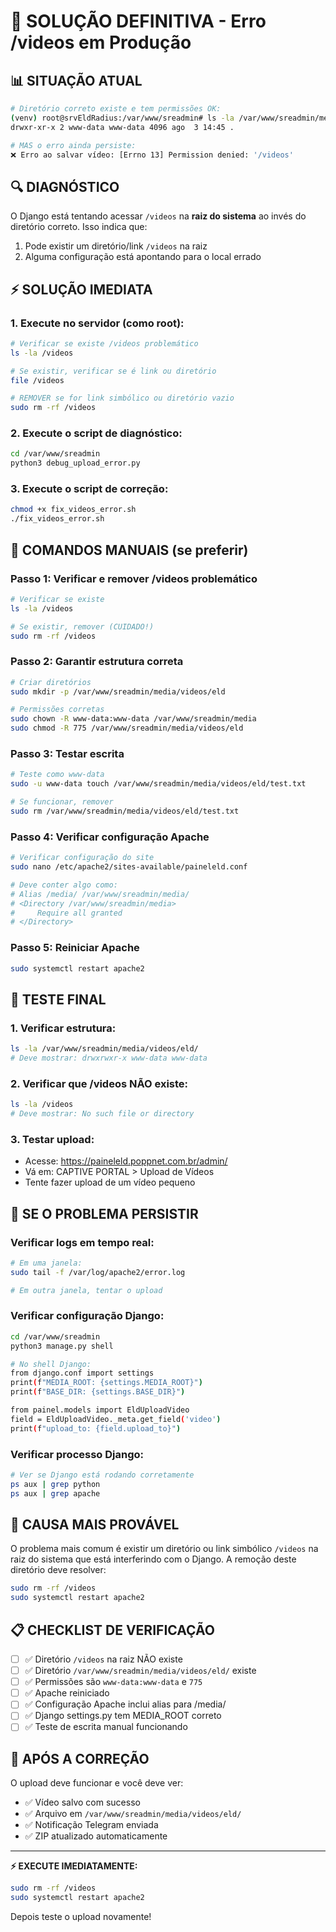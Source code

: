 # 🚨 SOLUÇÃO DEFINITIVA - Erro /videos em Produção

## 📊 SITUAÇÃO ATUAL
```bash
# Diretório correto existe e tem permissões OK:
(venv) root@srvEldRadius:/var/www/sreadmin# ls -la /var/www/sreadmin/media/videos/eld
drwxr-xr-x 2 www-data www-data 4096 ago  3 14:45 .

# MAS o erro ainda persiste:
❌ Erro ao salvar vídeo: [Errno 13] Permission denied: '/videos'
```

## 🔍 DIAGNÓSTICO
O Django está tentando acessar `/videos` na **raiz do sistema** ao invés do diretório correto. Isso indica que:
1. Pode existir um diretório/link `/videos` na raiz
2. Alguma configuração está apontando para o local errado

## ⚡ SOLUÇÃO IMEDIATA

### 1. Execute no servidor (como root):
```bash
# Verificar se existe /videos problemático
ls -la /videos

# Se existir, verificar se é link ou diretório
file /videos

# REMOVER se for link simbólico ou diretório vazio
sudo rm -rf /videos
```

### 2. Execute o script de diagnóstico:
```bash
cd /var/www/sreadmin
python3 debug_upload_error.py
```

### 3. Execute o script de correção:
```bash
chmod +x fix_videos_error.sh
./fix_videos_error.sh
```

## 🔧 COMANDOS MANUAIS (se preferir)

### Passo 1: Verificar e remover /videos problemático
```bash
# Verificar se existe
ls -la /videos

# Se existir, remover (CUIDADO!)
sudo rm -rf /videos
```

### Passo 2: Garantir estrutura correta
```bash
# Criar diretórios
sudo mkdir -p /var/www/sreadmin/media/videos/eld

# Permissões corretas
sudo chown -R www-data:www-data /var/www/sreadmin/media
sudo chmod -R 775 /var/www/sreadmin/media/videos/eld
```

### Passo 3: Testar escrita
```bash
# Teste como www-data
sudo -u www-data touch /var/www/sreadmin/media/videos/eld/test.txt

# Se funcionar, remover
sudo rm /var/www/sreadmin/media/videos/eld/test.txt
```

### Passo 4: Verificar configuração Apache
```bash
# Verificar configuração do site
sudo nano /etc/apache2/sites-available/paineleld.conf

# Deve conter algo como:
# Alias /media/ /var/www/sreadmin/media/
# <Directory /var/www/sreadmin/media>
#     Require all granted
# </Directory>
```

### Passo 5: Reiniciar Apache
```bash
sudo systemctl restart apache2
```

## 🧪 TESTE FINAL

### 1. Verificar estrutura:
```bash
ls -la /var/www/sreadmin/media/videos/eld/
# Deve mostrar: drwxrwxr-x www-data www-data
```

### 2. Verificar que /videos NÃO existe:
```bash
ls -la /videos
# Deve mostrar: No such file or directory
```

### 3. Testar upload:
- Acesse: https://paineleld.poppnet.com.br/admin/
- Vá em: CAPTIVE PORTAL > Upload de Vídeos
- Tente fazer upload de um vídeo pequeno

## 📝 SE O PROBLEMA PERSISTIR

### Verificar logs em tempo real:
```bash
# Em uma janela:
sudo tail -f /var/log/apache2/error.log

# Em outra janela, tentar o upload
```

### Verificar configuração Django:
```bash
cd /var/www/sreadmin
python3 manage.py shell

# No shell Django:
from django.conf import settings
print(f"MEDIA_ROOT: {settings.MEDIA_ROOT}")
print(f"BASE_DIR: {settings.BASE_DIR}")

from painel.models import EldUploadVideo
field = EldUploadVideo._meta.get_field('video')
print(f"upload_to: {field.upload_to}")
```

### Verificar processo Django:
```bash
# Ver se Django está rodando corretamente
ps aux | grep python
ps aux | grep apache
```

## 🎯 CAUSA MAIS PROVÁVEL

O problema mais comum é existir um diretório ou link simbólico `/videos` na raiz do sistema que está interferindo com o Django. A remoção deste diretório deve resolver:

```bash
sudo rm -rf /videos
sudo systemctl restart apache2
```

## 📋 CHECKLIST DE VERIFICAÇÃO

- [ ] ✅ Diretório `/videos` na raiz NÃO existe
- [ ] ✅ Diretório `/var/www/sreadmin/media/videos/eld/` existe
- [ ] ✅ Permissões são `www-data:www-data` e `775`
- [ ] ✅ Apache reiniciado
- [ ] ✅ Configuração Apache inclui alias para /media/
- [ ] ✅ Django settings.py tem MEDIA_ROOT correto
- [ ] ✅ Teste de escrita manual funcionando

## 🚀 APÓS A CORREÇÃO

O upload deve funcionar e você deve ver:
- ✅ Vídeo salvo com sucesso
- ✅ Arquivo em `/var/www/sreadmin/media/videos/eld/`
- ✅ Notificação Telegram enviada
- ✅ ZIP atualizado automaticamente

---

**⚡ EXECUTE IMEDIATAMENTE:**
```bash
sudo rm -rf /videos
sudo systemctl restart apache2
```

Depois teste o upload novamente!
